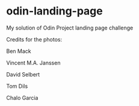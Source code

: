 # odin-landing-page
My solution of Odin Project landing page challenge

Credits for the photos:

Ben Mack

Vincent M.A. Janssen

David Selbert

Tom Dils

Chalo Garcia
